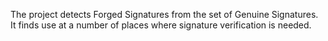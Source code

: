 The project detects Forged Signatures from the set of Genuine Signatures. It finds use at a number of places where signature verification is needed.